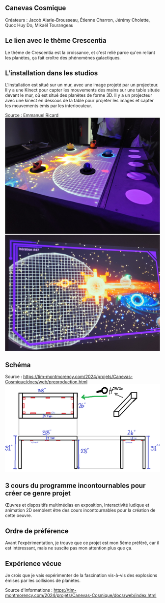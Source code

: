 ## **Canevas Cosmique**
Créateurs : Jacob Alarie-Brousseau, Étienne Charron, Jérémy Cholette, Quoc Huy Do, Mikaël Tourangeau
## Le lien avec le thème Crescentia
Le thème de Crescentia est la croissance, et c'est relié parce qu'en reliant les planètes, ça fait croître des phénomènes galactiques.

## L'installation dans les studios
L'installation est situé sur un mur, avec une image projeté par un projecteur. Il y a une Kinect pour capter les mouvements des mains sur une table située devant le mur, où est situé des planètes de forme 3D. Il y a un projecteur avec une kinect en dessous de la table pour projeter les images et capter les mouvements émis par les interlocuteur.

Source : Emmanuel Ricard
![table](media/canevas_cosmique_table.jpg)
![ecran](media/canevas_cosmique_ecran.jpg) 

## Schéma
Source : https://tim-montmorency.com/2024/projets/Canevas-Cosmique/docs/web/preproduction.html
![schéma](media/sketchTable_canevas_cosmique.png)   

## 3 cours du programme incontournables pour créer ce genre projet
Œuvres et dispositifs multimédias en exposition, Interactivité ludique et animation 2D semblent être des cours incontournables pour la création de cette oeuvre.

## Ordre de préférence
Avant l'expérimentation, je trouve que ce projet est mon 5ème préféré, car il est intéressant, mais ne suscite pas mon attention plus que ça.

## Expérience vécue
Je crois que je vais expérimenter de la fascination vis-à-vis des explosions émises par les collisions de planètes. 

Source d'informations : https://tim-montmorency.com/2024/projets/Canevas-Cosmique/docs/web/index.html
